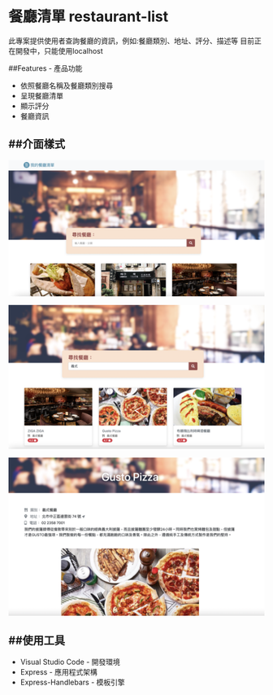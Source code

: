 # 餐廳清單 restaurant-list
此專案提供使用者查詢餐廳的資訊，例如:餐廳類別、地址、評分、描述等
目前正在開發中，只能使用localhost

##Features - 產品功能
* 依照餐廳名稱及餐廳類別搜尋
* 呈現餐廳清單
* 顯示評分
* 餐廳資訊

##介面樣式
---
![image](https://github.com/enamelu/restaurant-list/blob/master/1.png)

![image](https://github.com/enamelu/restaurant-list/blob/master/2.png)

![image](https://github.com/enamelu/restaurant-list/blob/master/3.png)


##使用工具
---
* Visual Studio Code - 開發環境
* Express - 應用程式架構
* Express-Handlebars - 模板引擎
